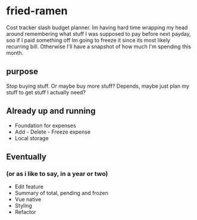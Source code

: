 # fried-ramen

Cost tracker slash budget planner. Im having hard time wrapping my head around remembering what stuff I was supposed to pay before next payday, soo if I paid something off Im going to freeze it since its most likely recurring bill. Otherwise I'll have a snapshot of how much I'm spending this month.

## purpose
Stop buying stuff. Or maybe buy more stuff? Depends, maybe just plan my stuff to get stuff I actually need? 

## Already up and running
- Foundation for expenses
- Add - Delete - Freeze expense
- Local storage

## Eventually 
### (or as i like to say, in a year or two)

- Edit feature
- Summary of total, pending and frozen
- Vue native
- Styling
- Refactor


